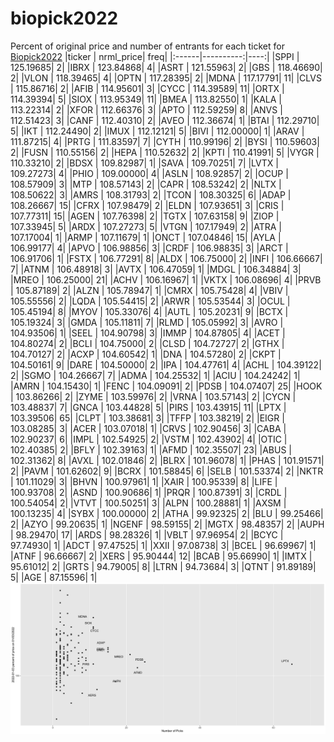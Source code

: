 # biopick2022
Percent of original price and number of entrants for each ticket for [Biopick2022](https://twitter.com/hashtag/Biopick2022)
|ticker | nrml_price| freq|
|:------|----------:|----:|
|SPPI   |  125.19685|    2|
|IBRX   |  123.84868|    4|
|ASRT   |  121.55963|    2|
|GBS    |  118.46690|    2|
|VLON   |  118.39465|    4|
|OPTN   |  117.28395|    2|
|MDNA   |  117.17791|   11|
|CLVS   |  115.86716|    2|
|AFIB   |  114.95601|    3|
|CYCC   |  114.39589|   11|
|ORTX   |  114.39394|    5|
|SIOX   |  113.95349|   11|
|BMEA   |  113.82550|    1|
|KALA   |  113.22314|    2|
|XFOR   |  112.66376|    3|
|APTO   |  112.59259|    8|
|ANVS   |  112.51423|    3|
|CANF   |  112.40310|    2|
|AVEO   |  112.36674|    1|
|BTAI   |  112.29710|    5|
|IKT    |  112.24490|    2|
|IMUX   |  112.12121|    5|
|BIVI   |  112.00000|    1|
|ARAV   |  111.87215|    4|
|PRTG   |  111.83597|    7|
|CYTH   |  110.99196|    2|
|BYSI   |  110.59603|    2|
|FUSN   |  110.55156|    2|
|HEPA   |  110.52632|    2|
|KPTI   |  110.41991|    5|
|VYGR   |  110.33210|    2|
|BDSX   |  109.82987|    1|
|SAVA   |  109.70251|    7|
|LVTX   |  109.27273|    4|
|PHIO   |  109.00000|    4|
|ASLN   |  108.92857|    2|
|OCUP   |  108.57909|    3|
|MTP    |  108.57143|    2|
|CAPR   |  108.53242|    2|
|NLTX   |  108.50622|    3|
|AMRS   |  108.31793|    2|
|TCON   |  108.30325|    6|
|ADAP   |  108.26667|   15|
|CFRX   |  107.98479|    2|
|ELDN   |  107.93651|    3|
|CRIS   |  107.77311|   15|
|AGEN   |  107.76398|    2|
|TGTX   |  107.63158|    9|
|ZIOP   |  107.33945|    5|
|ARDX   |  107.27273|    5|
|VTGN   |  107.17949|    2|
|ATRA   |  107.17004|    1|
|ARMP   |  107.11679|    1|
|ONCT   |  107.04846|   15|
|AYLA   |  106.99177|    4|
|APVO   |  106.98856|    3|
|CRDF   |  106.98835|    3|
|ARCT   |  106.91706|    1|
|FSTX   |  106.77291|    8|
|ALDX   |  106.75000|    2|
|INFI   |  106.66667|    7|
|ATNM   |  106.48918|    3|
|AVTX   |  106.47059|    1|
|MDGL   |  106.34884|    3|
|MREO   |  106.25000|   21|
|ACHV   |  106.16967|    1|
|VKTX   |  106.08696|    4|
|PRVB   |  105.87189|    2|
|ALZN   |  105.78947|    1|
|CMRX   |  105.75428|    4|
|VBIV   |  105.55556|    2|
|LQDA   |  105.54415|    2|
|ARWR   |  105.53544|    3|
|OCUL   |  105.45194|    8|
|MYOV   |  105.33076|    4|
|AUTL   |  105.20231|    9|
|BCTX   |  105.19324|    3|
|GMDA   |  105.11811|    7|
|RLMD   |  105.05992|    3|
|AVRO   |  104.93506|    1|
|SEEL   |  104.90798|    3|
|IMMP   |  104.87805|    4|
|ACET   |  104.80274|    2|
|BCLI   |  104.75000|    2|
|CLSD   |  104.72727|    2|
|GTHX   |  104.70127|    2|
|ACXP   |  104.60542|    1|
|DNA    |  104.57280|    2|
|CKPT   |  104.50161|    9|
|DARE   |  104.50000|    2|
|IPA    |  104.47761|    4|
|ACHL   |  104.39122|    2|
|SGMO   |  104.26667|    7|
|ADMA   |  104.25532|    1|
|ACIU   |  104.24242|    1|
|AMRN   |  104.15430|    1|
|FENC   |  104.09091|    2|
|PDSB   |  104.07407|   25|
|HOOK   |  103.86266|    2|
|ZYME   |  103.59976|    2|
|VRNA   |  103.57143|    2|
|CYCN   |  103.48837|    7|
|GNCA   |  103.44828|    5|
|PIRS   |  103.43915|   11|
|LPTX   |  103.39506|   65|
|CLPT   |  103.38681|    3|
|TFFP   |  103.38219|    2|
|EIGR   |  103.08285|    3|
|ACER   |  103.07018|    1|
|CRVS   |  102.90456|    3|
|CABA   |  102.90237|    6|
|IMPL   |  102.54925|    2|
|VSTM   |  102.43902|    4|
|OTIC   |  102.40385|    2|
|BFLY   |  102.39163|    1|
|AFMD   |  102.35507|   23|
|ABUS   |  102.31362|    8|
|AVXL   |  102.01846|    2|
|BLRX   |  101.96078|    1|
|PHAS   |  101.91571|    2|
|PAVM   |  101.62602|    9|
|BCRX   |  101.58845|    6|
|SELB   |  101.53374|    2|
|NKTR   |  101.11029|    3|
|BHVN   |  100.97961|    1|
|XAIR   |  100.95339|    8|
|LIFE   |  100.93708|    2|
|ASND   |  100.90686|    1|
|PRQR   |  100.87391|    3|
|CRDL   |  100.54054|    2|
|VTVT   |  100.50251|    3|
|ALPN   |  100.28881|    1|
|AXSM   |  100.13235|    4|
|SYBX   |  100.00000|    2|
|ATHA   |   99.92325|    2|
|BLU    |   99.25466|    2|
|AZYO   |   99.20635|    1|
|NGENF  |   98.59155|    2|
|MGTX   |   98.48357|    2|
|AUPH   |   98.29470|   17|
|ARDS   |   98.28326|    1|
|VBLT   |   97.96954|    2|
|BCYC   |   97.74930|    1|
|ADCT   |   97.47525|    1|
|XXII   |   97.08738|    3|
|BCEL   |   96.69967|    1|
|ATNF   |   96.66667|    2|
|XERS   |   95.90444|   12|
|BCAB   |   95.66990|    1|
|IMTX   |   95.61012|    2|
|GRTS   |   94.79005|    8|
|LTRN   |   94.73684|    3|
|QTNT   |   91.89189|    5|
|AGE    |   87.15596|    1|
![retvspicks](biopicks.png?raw=true)
